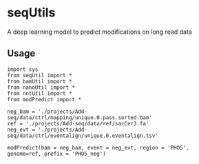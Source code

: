 # seqUtils
A deep learning model to predict modifications on long read data

## Usage
```{python}
import sys
from seqUtil import *
from bamUtil import *
from nanoUtil import *
from nntUtil import *
from modPredict import *
```

```{python}
neg_bam = './projects/Add-seq/data/ctrl/mapping/unique.0.pass.sorted.bam'
ref = './projects/Add-seq/data/ref/sacCer3.fa'
neg_evt = './projects/Add-seq/data/ctrl/eventalign/unique.0.eventalign.tsv'

modPredict(bam = neg_bam, event = neg_evt, region = 'PHO5', genome=ref, prefix = 'PHO5_neg')
```